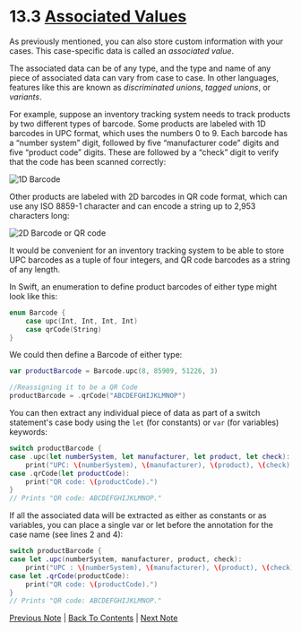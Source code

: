 # 13.3 [Associated Values](https://developer.apple.com/library/content/documentation/Swift/Conceptual/Swift_Programming_Language/Enumerations.html#//apple_ref/doc/uid/TP40014097-CH12-ID148)

As previously mentioned, you can also store custom information with your cases. This case-specific data is called an *associated value*.

The associated data can be of any type, and the type and name of any piece of associated data can vary from case to case. In other languages, features like this are known as *discriminated unions*, *tagged unions*, or *variants*.

For example, suppose an inventory tracking system needs to track products by two different types of barcode. Some products are labeled with 1D barcodes in UPC format, which uses the numbers 0 to 9. Each barcode has a “number system” digit, followed by five “manufacturer code” digits and five “product code” digits. These are followed by a “check” digit to verify that the code has been scanned correctly:

![1D Barcode](https://developer.apple.com/library/content/documentation/Swift/Conceptual/Swift_Programming_Language/Art/barcode_UPC_2x.png)

Other products are labeled with 2D barcodes in QR code format, which can use any ISO 8859-1 character and can encode a string up to 2,953 characters long:

![2D Barcode or QR code](https://developer.apple.com/library/content/documentation/Swift/Conceptual/Swift_Programming_Language/Art/barcode_QR_2x.png)

It would be convenient for an inventory tracking system to be able to store UPC barcodes as a tuple of four integers, and QR code barcodes as a string of any length.

In Swift, an enumeration to define product barcodes of either type might look like this:
```Swift
enum Barcode {
    case upc(Int, Int, Int, Int)
    case qrCode(String)
}
```

We could then define a Barcode of either type:

```Swift
var productBarcode = Barcode.upc(8, 85909, 51226, 3)

//Reassigning it to be a QR Code
productBarcode = .qrCode("ABCDEFGHIJKLMNOP")
```

You can then extract any individual piece of data as part of a switch statement's case body using the `let` (for constants) or `var` (for variables) keywords:

```Swift
switch productBarcode {
case .upc(let numberSystem, let manufacturer, let product, let check):
    print("UPC: \(numberSystem), \(manufacturer), \(product), \(check).")
case .qrCode(let productCode):
    print("QR code: \(productCode).")
}
// Prints "QR code: ABCDEFGHIJKLMNOP."
```

If all the associated data will be extracted as either as constants or as variables, you can place a single var or let before the annotation for the case name (see lines 2 and 4):
```Swift
switch productBarcode {
case let .upc(numberSystem, manufacturer, product, check):
    print("UPC : \(numberSystem), \(manufacturer), \(product), \(check).")
case let .qrCode(productCode):
    print("QR code: \(productCode).")
}
// Prints "QR code: ABCDEFGHIJKLMNOP."
```

[Previous Note](../13%20-%20Enumerations/13.2%20-%20Matching%20Enumeration%20Values%20with%20a%20Switch%20Statement.md) | [Back To Contents](https://github.com/Firanus/swift-language-guide-notes) |  [Next Note](../13%20-%20Enumerations/13.4%20-%20Raw%20Values.md)
